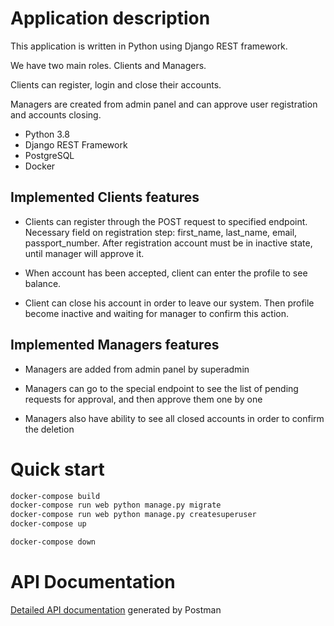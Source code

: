  # Application description
 This application is written in Python using Django REST framework.

We have two main roles. Clients and Managers.

Clients can register, login and close their accounts.

Managers are created from admin panel and can approve user
registration and accounts closing.

- Python 3.8
- Django REST Framework
- PostgreSQL
- Docker


## Implemented Clients features

- Clients can register through the POST request to specified
endpoint. Necessary field on registration step: first_name,
last_name, email, passport_number.
After registration account must be in inactive state, until
manager will approve it.

- When account has been accepted, client can enter the profile to
see balance.

- Client can close his account in order to leave our system. Then
profile become inactive and waiting for manager to confirm this
action.


## Implemented Managers features

- Managers are added from admin panel by superadmin

- Managers can go to the special endpoint to see the list of pending
requests for approval, and then approve them one by one

- Managers also have ability to see all closed accounts in order to
confirm the deletion


# Quick start
```sh
docker-compose build
docker-compose run web python manage.py migrate
docker-compose run web python manage.py createsuperuser
docker-compose up

docker-compose down

```

# API Documentation

[Detailed API documentation](https://documenter.getpostman.com/view/8690633/TVKJyuuF#abe89677-bccd-468a-995f-ea63505f8b1c) generated by Postman
